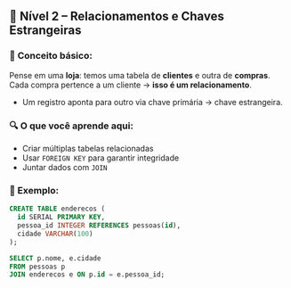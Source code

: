 ## 🧩 **Nível 2 – Relacionamentos e Chaves Estrangeiras**

### 🧠 **Conceito básico:**
Pense em uma **loja**: temos uma tabela de **clientes** e outra de **compras**. Cada compra pertence a um cliente → **isso é um relacionamento**.

- Um registro aponta para outro via chave primária → chave estrangeira.

### 🔍 **O que você aprende aqui:**
- Criar múltiplas tabelas relacionadas
- Usar `FOREIGN KEY` para garantir integridade
- Juntar dados com `JOIN`

### 📌 Exemplo:
```sql
CREATE TABLE enderecos (
  id SERIAL PRIMARY KEY,
  pessoa_id INTEGER REFERENCES pessoas(id),
  cidade VARCHAR(100)
);

SELECT p.nome, e.cidade
FROM pessoas p
JOIN enderecos e ON p.id = e.pessoa_id;
```
